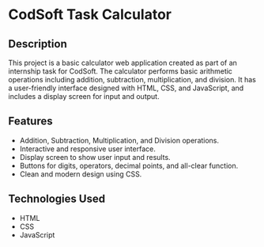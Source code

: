 # CodSoft Task Calculator

## Description

This project is a basic calculator web application created as part of an internship task for CodSoft. The calculator performs basic arithmetic operations including addition, subtraction, multiplication, and division. It has a user-friendly interface designed with HTML, CSS, and JavaScript, and includes a display screen for input and output.

## Features

- Addition, Subtraction, Multiplication, and Division operations.
- Interactive and responsive user interface.
- Display screen to show user input and results.
- Buttons for digits, operators, decimal points, and all-clear function.
- Clean and modern design using CSS.

## Technologies Used

- HTML
- CSS
- JavaScript
